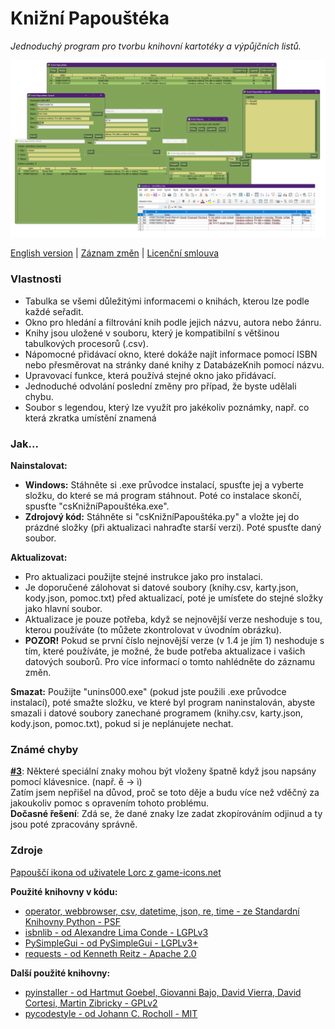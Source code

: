 # Knižní Papouštéka

*Jednoduchý program pro tvorbu knihovní kartotéky a výpůjčních listů.*

![Obrázek programu](cs.png)

[English version](https://github.com/FTEdianiaK/library-parrotex/blob/main/README.md) | [Záznam změn](https://github.com/FTEdianiaK/library-parrotex/blob/main/csCHANGELOG.md) | [Licenční smlouva](https://github.com/FTEdianiaK/library-parrotex/blob/main/LICENSE)

### Vlastnosti
- Tabulka se všemi důležitými informacemi o knihách, kterou lze podle každé seřadit.
- Okno pro hledání a filtrování knih podle jejich názvu, autora nebo žánru.
- Knihy jsou uložené v souboru, který je kompatibilní s většinou tabulkových procesorů (.csv).
- Nápomocné přidávací okno, které dokáže najít informace pomocí ISBN nebo přesměrovat na stránky dané knihy z DatabázeKnih pomocí názvu.
- Upravovací funkce, která používá stejné okno jako přidávací.
- Jednoduché odvolání poslední změny pro případ, že byste udělali chybu.
- Soubor s legendou, který lze využít pro jakékoliv poznámky, např. co která zkratka umístění znamená

### Jak...
**Nainstalovat:**
- **Windows:** Stáhněte si .exe průvodce instalací, spusťte jej a vyberte složku, do které se má program stáhnout. Poté co instalace skončí, spusťte "csKnižníPapouštéka.exe".
- **Zdrojový kód:** Stáhněte si "csKnižníPapouštéka.py" a vložte jej do prázdné složky (při aktualizaci nahraďte starší verzi). Poté spusťte daný soubor.

**Aktualizovat:**
- Pro aktualizaci použijte stejné instrukce jako pro instalaci.
- Je doporučené zálohovat si datové soubory (knihy.csv, karty.json, kody.json, pomoc.txt) před aktualizací, poté je umísťete do stejné složky jako hlavní soubor.
- Aktualizace je pouze potřeba, když se nejnovější verze neshoduje s tou, kterou používáte (to můžete zkontrolovat v úvodním obrázku).
- **POZOR!** Pokud se první číslo nejnovější verze (v 1.4 je jím 1) neshoduje s tím, které používáte, je možné, že bude potřeba aktualizace i vašich datových souborů. Pro více informací o tomto nahlédněte do záznamu změn.

**Smazat:** Použijte "unins000.exe" (pokud jste použili .exe průvodce instalací), poté smažte složku, ve které byl program naninstalován, abyste smazali i datové soubory zanechané programem (knihy.csv, karty.json, kody.json, pomoc.txt), pokud si je neplánujete nechat.

### Známé chyby
**[#3](https://github.com/FTEdianiaK/library-parrotex/issues/3)**: Některé speciální znaky mohou být vloženy špatně když jsou napsány pomocí klávesnice. (např. ě -> ì)<br>
Zatím jsem nepřišel na důvod, proč se toto děje a budu více než vděčný za jakoukoliv pomoc s opravením tohoto problému.<br>
**Dočasné řešení**: Zdá se, že dané znaky lze zadat zkopírováním odjinud a ty jsou poté zpracovány správně.

### Zdroje
[Papouščí ikona od uživatele Lorc z game-icons.net](https://game-icons.net/1x1/lorc/parrot-head.html)

**Použité knihovny v kódu:**
- [operator, webbrowser, csv, datetime, json, re, time - ze Standardní Knihovny Python - PSF](https://docs.python.org/3/library/index.html)
- [isbnlib - od Alexandre Lima Conde - LGPLv3](https://pypi.org/project/isbnlib/)
- [PySimpleGui - od PySimpleGui - LGPLv3+](https://pypi.org/project/PySimpleGUI/)
- [requests - od Kenneth Reitz - Apache 2.0](https://pypi.org/project/requests/)

**Další použité knihovny:**
- [pyinstaller - od Hartmut Goebel, Giovanni Bajo, David Vierra, David Cortesi, Martin Zibricky - GPLv2](https://pypi.org/project/pyinstaller/)
- [pycodestyle - od Johann C. Rocholl - MIT](https://pypi.org/project/pycodestyle/)
